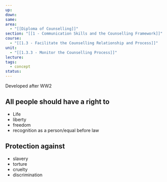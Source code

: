 ```yaml
---
up: 
down: 
same: 
area:
  - "[[Diploma of Counselling]]"
section: "[[1 - Communication Skills and the Counselling Framework]]"
course:
  - "[[1.3 - Facilitate the Counselling Relationship and Process]]"
unit:
  - "[[1.3.3 - Monitor the Counselling Process]]"
lecture: 
tags:
  - concept
status:
---
```

Developed after WW2

## All people should have a right to
- Life
- liberty
- freedom
- recognition as a person/equal before law

## Protection against
- slavery
- torture
- cruelty
- discrimination